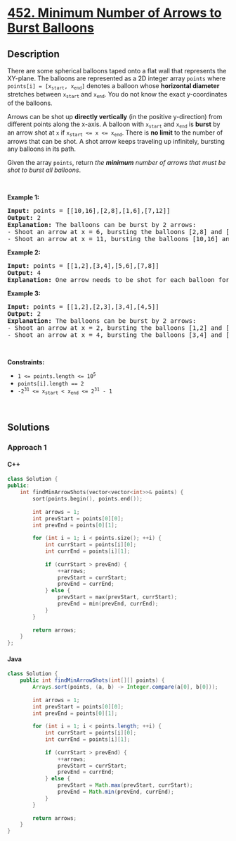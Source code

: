 # [452. Minimum Number of Arrows to Burst Balloons](https://leetcode.com/problems/minimum-number-of-arrows-to-burst-balloons)

## Description

<p>There are some spherical balloons taped onto a flat wall that represents the XY-plane. The balloons are represented as a 2D integer array <code>points</code> where <code>points[i] = [x<sub>start</sub>, x<sub>end</sub>]</code> denotes a balloon whose <strong>horizontal diameter</strong> stretches between <code>x<sub>start</sub></code> and <code>x<sub>end</sub></code>. You do not know the exact y-coordinates of the balloons.</p>

<p>Arrows can be shot up <strong>directly vertically</strong> (in the positive y-direction) from different points along the x-axis. A balloon with <code>x<sub>start</sub></code> and <code>x<sub>end</sub></code> is <strong>burst</strong> by an arrow shot at <code>x</code> if <code>x<sub>start</sub> &lt;= x &lt;= x<sub>end</sub></code>. There is <strong>no limit</strong> to the number of arrows that can be shot. A shot arrow keeps traveling up infinitely, bursting any balloons in its path.</p>

<p>Given the array <code>points</code>, return <em>the <strong>minimum</strong> number of arrows that must be shot to burst all balloons</em>.</p>
<p>&nbsp;</p>

<p><strong class="example">Example 1:</strong></p>
<pre>
<strong>Input:</strong> points = [[10,16],[2,8],[1,6],[7,12]]
<strong>Output:</strong> 2
<strong>Explanation:</strong> The balloons can be burst by 2 arrows:
- Shoot an arrow at x = 6, bursting the balloons [2,8] and [1,6].
- Shoot an arrow at x = 11, bursting the balloons [10,16] and [7,12].
</pre>

<p><strong class="example">Example 2:</strong></p>
<pre>
<strong>Input:</strong> points = [[1,2],[3,4],[5,6],[7,8]]
<strong>Output:</strong> 4
<strong>Explanation:</strong> One arrow needs to be shot for each balloon for a total of 4 arrows.
</pre>

<p><strong class="example">Example 3:</strong></p>
<pre>
<strong>Input:</strong> points = [[1,2],[2,3],[3,4],[4,5]]
<strong>Output:</strong> 2
<strong>Explanation:</strong> The balloons can be burst by 2 arrows:
- Shoot an arrow at x = 2, bursting the balloons [1,2] and [2,3].
- Shoot an arrow at x = 4, bursting the balloons [3,4] and [4,5].
</pre>
<p>&nbsp;</p>

<p><strong>Constraints:</strong></p>
<ul>
    <li><code>1 &lt;= points.length &lt;= 10<sup>5</sup></code></li>
    <li><code>points[i].length == 2</code></li>
    <li><code>-2<sup>31</sup> &lt;= x<sub>start</sub> &lt; x<sub>end</sub> &lt;= 2<sup>31</sup> - 1</code></li>
</ul>
<p>&nbsp;</p>

## Solutions

### **Approach 1**

<!-- tabs:start -->

#### C++

```cpp
class Solution {
public:
    int findMinArrowShots(vector<vector<int>>& points) {
        sort(points.begin(), points.end());
        
        int arrows = 1;
        int prevStart = points[0][0];
        int prevEnd = points[0][1];
        
        for (int i = 1; i < points.size(); ++i) {
            int currStart = points[i][0];
            int currEnd = points[i][1];
            
            if (currStart > prevEnd) {
                ++arrows;
                prevStart = currStart;
                prevEnd = currEnd;
            } else {
                prevStart = max(prevStart, currStart);
                prevEnd = min(prevEnd, currEnd);
            }
        }
        
        return arrows;
    }
};
```

#### Java

```java
class Solution {
    public int findMinArrowShots(int[][] points) {
        Arrays.sort(points, (a, b) -> Integer.compare(a[0], b[0]));
        
        int arrows = 1;
        int prevStart = points[0][0];
        int prevEnd = points[0][1];
        
        for (int i = 1; i < points.length; ++i) {
            int currStart = points[i][0];
            int currEnd = points[i][1];
            
            if (currStart > prevEnd) {
                ++arrows;
                prevStart = currStart;
                prevEnd = currEnd;
            } else {
                prevStart = Math.max(prevStart, currStart);
                prevEnd = Math.min(prevEnd, currEnd);
            }
        }
        
        return arrows;
    }
}
```

<!-- tabs:end -->